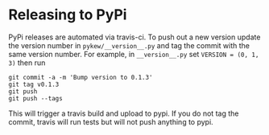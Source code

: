 # Releasing to PyPi

PyPi releases are automated via travis-ci. To push out a new version update the version
number in `pykew/__version__.py` and tag the commit with the same version number. For
example, in `__version__.py` set `VERSION = (0, 1, 3)` then run

    git commit -a -m 'Bump version to 0.1.3'
    git tag v0.1.3
    git push
    git push --tags

This will trigger a travis build and upload to pypi. If you do not tag the commit,
travis will run tests but will not push anything to pypi.
